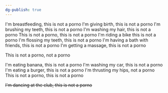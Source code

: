 ```yaml
---
dg-publish: true
---
```

I'm breastfeeding, this is not a porno
I'm giving birth, this is not a porno
I'm brushing my teeth, this is not a porno
I'm washing my hair, this is not a porno
This is not a porno, this is not a porno
I'm riding a bike this is not a porno
I'm flossing my teeth, this is not a porno
I'm having a bath with friends, this is not a porno
I'm getting a massage, this is not a porno

This is not a porno, not a porno

I'm eating banana, this is not a porno
I'm washing my car, this is not a porno
I'm eating a burger, this is not a porno
I'm thrusting my hips, not a porno
This is not a porno, this is not a porno

~~I'm dancing at the club, this is not a porno~~
